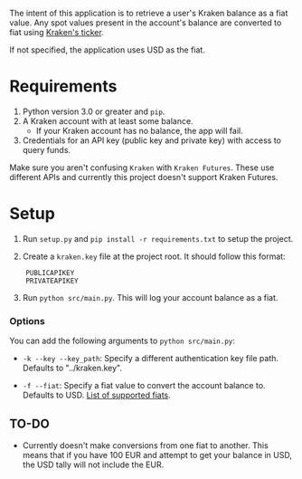 The intent of this application is to retrieve a user's Kraken balance as a fiat value. Any spot values present in the account's balance are converted to fiat using [Kraken's ticker](https://www.kraken.com/en-us/prices?quote=USD).

If not specified, the application uses USD as the fiat.

# Requirements

1. Python version 3.0 or greater and `pip`.
2. A Kraken account with at least some balance.
    - If your Kraken account has no balance, the app will fail.
3. Credentials for an API key (public key and private key) with access to query funds.

Make sure you aren't confusing `Kraken` with `Kraken Futures`. These use different APIs and currently this project doesn't support Kraken Futures.

# Setup

1. Run `setup.py` and `pip install -r requirements.txt` to setup the project.

2. Create a `kraken.key` file at the project root. It should follow this format:
```
    PUBLICAPIKEY
    PRIVATEAPIKEY
```

3. Run `python src/main.py`. This will log your account balance as a fiat.


### Options

You can add the following arguments to `python src/main.py`:

- `-k --key --key_path`: Specify a different authentication key file path. Defaults to "../kraken.key".

- `-f --fiat`: Specify a fiat value to convert the account balance to. Defaults to USD. [List of supported fiats](https://support.kraken.com/hc/en-us/articles/360000381846).

## TO-DO

- Currently doesn't make conversions from one fiat to another. This means that if you have 100 EUR and attempt to get your balance in USD, the USD tally will not include the EUR.

